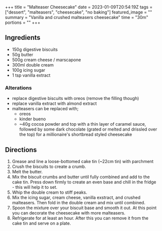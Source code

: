 +++
title = "Malteaser Cheesecake"
date = 2023-01-09T20:54:19Z
tags = ["dessert", "malteasers", "cheesecake", "no baking"]
featured_image = ""
summary = "Vanilla and crushed malteasers cheesecake"
time = "30m"
portions = ""
+++

## Ingredients
- 150g digestive biscuits
- 50g butter  
- 500g cream cheese / marscapone
- 300ml double cream
- 100g icing sugar
- 1 tsp vanilla extract

### Alterations
- replace digestive biscuits with oreos (remove the filling though)
- replace vanilla extract with almond extract
- malteasers can be replaced with;
    - oreos
    - kinder bueno 
    - ~40g cocoa powder and top with a thin layer of caramel sauce, followed by some dark chocolate (grated or melted and drissled over the top) for a millionaire's shortbread styled cheesecake

## Directions
1. Grease and line a loose-bottomed cake tin (~22cm tin) with parchment 
2. Crush the biscuits to create a crumb.
3. Melt the butter.
4. Mix the biscuit crumbs and butter until fully combined and add to the cake tin. Press down firmly to create an even base and chill in the fridge - this will help it to set.
5. Whip the double cream to stiff peaks.
6. Mix the icing sugar, cream cheese, vanilla exstract, and crushed malteasers. Then fold in the double cream and mix until combined.
7. Spoon the mixture over your biscuit base and smooth it out. At this point you can decorate the cheesecake with more malteasers.
8. Refrigerate for at least an hour. After this you can remove it from the cake tin and serve on a plate. 
